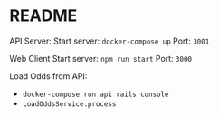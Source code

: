 # README

API Server:
  Start server: `docker-compose up`
  Port: `3001`



Web Client
  Start server: `npm run start`
  Port: `3000`


Load Odds from API:
  - `docker-compose run api rails console`
  - `LoadOddsService.process`
